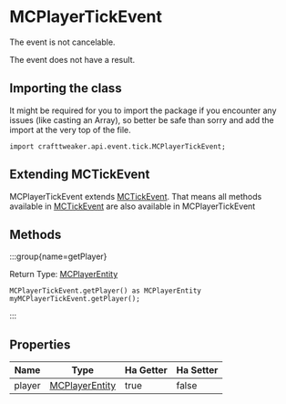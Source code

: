 # MCPlayerTickEvent

The event is not cancelable.

The event does not have a result.

## Importing the class

It might be required for you to import the package if you encounter any issues (like casting an Array), so better be safe than sorry and add the import at the very top of the file.
```zenscript
import crafttweaker.api.event.tick.MCPlayerTickEvent;
```


## Extending MCTickEvent

MCPlayerTickEvent extends [MCTickEvent](/vanilla/api/event/tick/MCTickEvent). That means all methods available in [MCTickEvent](/vanilla/api/event/tick/MCTickEvent) are also available in MCPlayerTickEvent

## Methods

:::group{name=getPlayer}

Return Type: [MCPlayerEntity](/vanilla/api/entity/MCPlayerEntity)

```zenscript
MCPlayerTickEvent.getPlayer() as MCPlayerEntity
myMCPlayerTickEvent.getPlayer();
```

:::


## Properties

| Name   | Type                                                 | Ha Getter | Ha Setter |
| ------ | ---------------------------------------------------- | --------- | --------- |
| player | [MCPlayerEntity](/vanilla/api/entity/MCPlayerEntity) | true      | false     |


